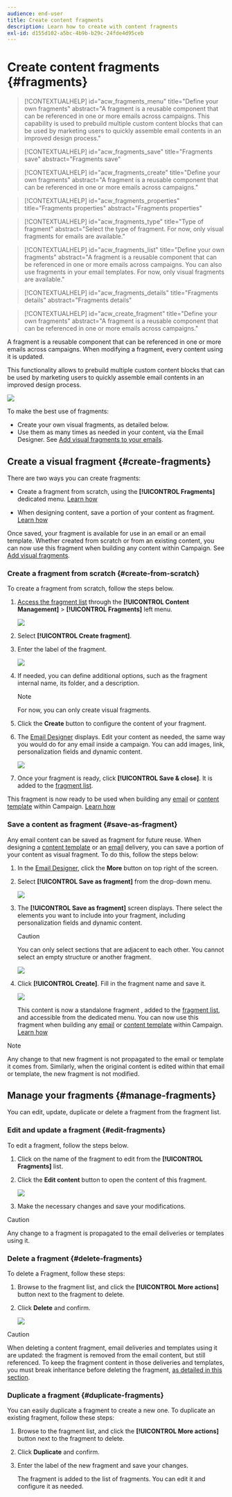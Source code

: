 ```yaml
---
audience: end-user
title: Create content fragments
description: Learn how to create with content fragments
exl-id: d155d102-a5bc-4b9b-b29c-24fde4d95ceb
---
```

# Create content fragments {#fragments}

>[!CONTEXTUALHELP]
>id="acw_fragments_menu"
>title="Define your own fragments"
>abstract="A fragment is a reusable component that can be referenced in one or more emails across campaigns. This capability is used to prebuild multiple custom content blocks that can be used by marketing users to quickly assemble email contents in an improved design process."

>[!CONTEXTUALHELP]
>id="acw_fragments_save"
>title="Fragments save"
>abstract="Fragments save"

>[!CONTEXTUALHELP]
>id="acw_fragments_create"
>title="Define your own fragments"
>abstract="A fragment is a reusable component that can be referenced in one or more emails across campaigns."

>[!CONTEXTUALHELP]
>id="acw_fragments_properties"
>title="Fragments properties"
>abstract="Fragments properties"

>[!CONTEXTUALHELP]
>id="acw_fragments_type"
>title="Type of fragment"
>abstract="Select the type of fragment. For now, only visual fragments for emails are available."

>[!CONTEXTUALHELP]
>id="acw_fragments_list"
>title="Define your own fragments"
>abstract="A fragment is a reusable component that can be referenced in one or more emails across campaigns. You can also use fragments in your email templates. For now, only visual fragments are available."

>[!CONTEXTUALHELP]
>id="acw_fragments_details"
>title="Fragments details"
>abstract="Fragments details"

>[!CONTEXTUALHELP]
>id="acw_create_fragment"
>title="Define your own fragments"
>abstract="A fragment is a reusable component that can be referenced in one or more emails across campaigns."

A fragment is a reusable component that can be referenced in one or more emails across campaigns. When modifying a fragment, every content using it is updated.

This functionality allows to prebuild multiple custom content blocks that can be used by marketing users to quickly assemble email contents in an improved design process.

![](assets/fragments.gif)


To make the best use of fragments:

* Create your own visual fragments, as detailed below.
* Use them as many times as needed in your content, via the Email Designer. See [Add visual fragments to your emails](use-visual-fragments.md).

## Create a visual fragment {#create-fragments}

There are two ways you can create fragments:

* Create a fragment from scratch, using the **[!UICONTROL Fragments]** dedicated menu. [Learn how](#create-from-scratch)

* When designing content, save a portion of your content as fragment. [Learn how](#save-as-fragment)

Once saved, your fragment is available for use in an email or an email template. Whether created from scratch or from an existing content, you can now use this fragment when building any content within Campaign. See [Add visual fragments](use-visual-fragments.md).

### Create a fragment from scratch {#create-from-scratch}

To create a fragment from scratch, follow the steps below.

1. [Access the fragment list](#access-manage-fragments) through the **[!UICONTROL Content Management]** > **[!UICONTROL Fragments]** left menu.

    ![](assets/fragments-list.png)
    
1. Select **[!UICONTROL Create fragment]**.

1. Enter the label of the fragment. 

    ![](assets/fragment-create.png)
    
1. If needed, you can define additional options, such as the fragment internal name, its folder, and a description.

    >[!NOTE]
    >
    >For now, you can only create visual fragments.

1. Click the **Create** button to configure the content of your fragment.

1. The [Email Designer](../email/get-started-email-designer.md) displays. Edit your content as needed, the same way you would do for any email inside a campaign. You can add images, link, personalization fields and dynamic content.

    ![](assets/fragment-designer.png)

1. Once your fragment is ready, click **[!UICONTROL Save & close]**. It is added to the [fragment list](#access-manage-fragments).

This fragment is now ready to be used when building any [email](../email/get-started-email-designer.md) or [content template](../email/use-email-templates.md) within Campaign. [Learn how](use-visual-fragments.md)


### Save a content as fragment {#save-as-fragment}

Any email content can be saved as fragment for future reuse. When designing a [content template](../email/use-email-templates.md) or an [email](../email/get-started-email-designer.md) delivery, you can save a portion of your content as visual fragment. To do this, follow the steps below:

1. In the [Email Designer](../email/get-started-email-designer.md), click the **More** button on top right of the screen.

1. Select **[!UICONTROL Save as fragment]** from the drop-down menu.

    ![](assets/fragment-save-as.png)

1. The **[!UICONTROL Save as fragment]** screen displays. There select the elements you want to include into your fragment, including personalization fields and dynamic content.

    >[!CAUTION]
    >
    >You can only select sections that are adjacent to each other. You cannot select an empty structure or another fragment.

    ![](assets/fragment-save-as-screen.png)

1. Click **[!UICONTROL Create]**. Fill in the fragment name and save it.

    ![](assets/fragment-save-confirm.png)

    This content is now a standalone fragment , added to the [fragment list](#manage-fragments), and accessible from the dedicated menu. You can now use this fragment when building any [email](../email/get-started-email-designer.md) or [content template](../email/use-email-templates.md) within Campaign. [Learn how](use-visual-fragments.md)

>[!NOTE]
>
>Any change to that new fragment is not propagated to the email or template it comes from. Similarly, when the original content is edited within that email or template, the new fragment is not modified.

## Manage your fragments {#manage-fragments}

You can edit, update, duplicate or delete a fragment from the fragment list.

### Edit and update a fragment {#edit-fragments}

To edit a fragment, follow the steps below.

1. Click on the name of the fragment to edit from the **[!UICONTROL Fragments]** list.
1. Click the **Edit content** button to open the content of this fragment.

    ![](assets/fragment-edit-content.png)

1. Make the necessary changes and save your modifications.

>[!CAUTION]
>
>Any change to a fragment is propagated to the email deliveries or templates using it. 


### Delete a fragment {#delete-fragments}

To delete a Fragment, follow these steps:

1. Browse to the fragment list, and click the **[!UICONTROL More actions]** button next to the fragment to delete. 
1. Click **Delete** and confirm.

    ![](assets/fragment-list-more-actions.png)

>[!CAUTION]
>
>When deleting a content fragment, email deliveries and templates using it are updated: the fragment is removed from the email content, but still referenced. To keep the fragment content in those deliveries and templates, you must break inheritance before deleting the fragment, [as detailed in this section](use-visual-fragments.md#break-inheritance).
>

### Duplicate a fragment {#duplicate-fragments}

You can easily duplicate a fragment to create a new one. To duplicate an existing fragment, follow these steps:

1. Browse to the fragment list, and click the **[!UICONTROL More actions]** button next to the fragment to delete. 
1. Click **Duplicate** and confirm.
1. Enter the label of the new fragment and save your changes.

    The fragment is added to the list of fragments. You can edit it and configure it as needed.
